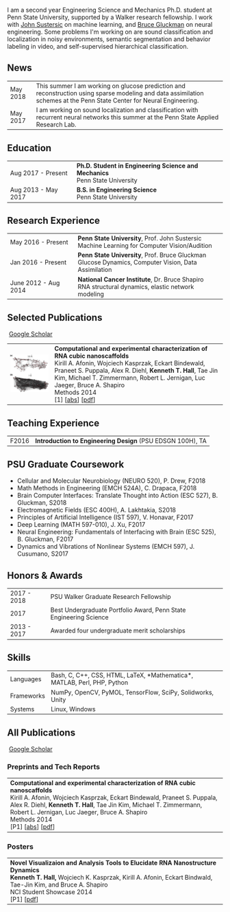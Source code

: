  I am a second year Engineering Science and Mechanics Ph.D. student at Penn State University, supported by a Walker research fellowship. I work with [John Sustersic](https://www.linkedin.com/in/john-sustersic-94035b91/) on machine learning, and [Bruce Gluckman](https://sites.esm.psu.edu/wiki/research:bjg18:start) on neural engineering. Some problems I'm working on are sound classification and localization in noisy environments, semantic segmentation and behavior labeling in video, and self-supervised hierarchical classification.

## <i class="fa fa-chevron-right"></i> News
<table class="table table-hover">
<tr>
  <td class='col-md-3'>May 2018</td>
  <td>This summer I am working on glucose prediction and reconstruction using sparse modeling and data assimilation schemes at the Penn State Center for Neural Engineering.</td>
</tr>
<tr>
  <td class='col-md-3'>May 2017</td>
  <td>I am working on sound localization and classification with recurrent neural networks this summer at the Penn State Applied Research Lab. </td>
</tr>
</table>


## <i class="fa fa-chevron-right"></i> Education

<table class="table table-hover">
  <tr>
    <td class="col-md-3">Aug 2017 - Present</td>
    <td>
        <strong>Ph.D. Student in Engineering Science and Mechanics</strong>
        <br>
      Penn State University
    </td>
  </tr>
  <tr>
    <td class="col-md-3">Aug 2013 - May 2017</td>
    <td>
        <strong>B.S. in Engineering Science</strong>
        <br>
      Penn State University
    </td>
  </tr>
</table>


## <i class="fa fa-chevron-right"></i> Research Experience
<table class="table table-hover">
<tr>
  <td class='col-md-3'>May 2016 - Present</td>
  <td>
    <strong>Penn State University</strong>, Prof. John Sustersic <br>
    Machine Learning for Computer Vision/Audition
  </td>
</tr>
<tr>
  <td class='col-md-3'>Jan 2016 - Present</td>
  <td>
    <strong>Penn State University</strong>, Prof. Bruce Gluckman <br>
    Glucose Dynamics, Computer Vision, Data Assimilation
  </td>
</tr>
<tr>
  <td class='col-md-3'>June 2012 - Aug 2014</td>
  <td>
    <strong>National Cancer Institute</strong>, Dr. Bruce Shapiro <br>
    RNA structural dynamics, elastic network modeling
  </td>
</tr>
</table>


## <i class="fa fa-chevron-right"></i> Selected Publications <a href="https://github.com/minihat"><i class="fa fa-code-fork" aria-hidden="true"></i></a>

<a href="https://scholar.google.com/citations?user=3E1HkioAAAAJ" class="btn btn-primary" style="padding: 0.3em;">
  <i class="ai ai-google-scholar"></i> Google Scholar
</a>

<table class="table table-hover">

<tr>
<td class="col-md-3"><a href='http://www.sciencedirect.com/science/article/pii/S1046202313004167' target='_blank'><img src="images/publications/rna_connects.jpg"/></a> </td>
<td>
    <strong>Computational and experimental characterization of RNA cubic nanoscaffolds</strong><br>
    Kirill A. Afonin, Wojciech Kasprzak, Eckart Bindewald, Praneet S. Puppala, Alex R. Diehl, <strong>Kenneth T. Hall</strong>, Tae Jin Kim, Michael T. Zimmermann, Robert L. Jernigan, Luc Jaeger, Bruce A. Shapiro<br>
    Methods 2014<br>
    [1]
[<a href='javascript: none'
    onclick='$("#abs_amos2017optnet").toggle()'>abs</a>] [<a href='http://minihat.github.io/data/papers/ken2014.pdf' target='_blank'>pdf</a>] <br>

<div id="abs_amos2017optnet" style="text-align: justify; display: none" markdown="1">
The fast-developing field of RNA nanotechnology requires the adoption and development of novel and faster computational approaches to modeling and characterization of RNA-based nano-objects. We report the first application of Elastic Network Modeling (ENM), a structure-based dynamics model, to RNA nanotechnology. With the use of an Anisotropic Network Model (ANM), a type of ENM, we characterize the dynamic behavior of non-compact, multi-stranded RNA-based nanocubes that can be used as nano-scale scaffolds carrying different functionalities. Modeling the nanocubes with our tool NanoTiler and exploring the dynamic characteristics of the models with ANM suggested relatively minor but important structural modifications that enhanced the assembly properties and thermodynamic stabilities. In silico and in vitro, we compared nanocubes having different numbers of base pairs per side, showing with both methods that the 10 bp-long helix design leads to more efficient assembly, as predicted computationally. We also explored the impact of different numbers of single-stranded nucleotide stretches at each of the cube corners and showed that cube flexibility simulations help explain the differences in the experimental assembly yields, as well as the measured nanomolecule sizes and melting temperatures. This original work paves the way for detailed computational analysis of the dynamic behavior of artificially designed multi-stranded RNA nanoparticles.
</div>

</td>
</tr>

</table>


## <i class="fa fa-chevron-right"></i> Teaching Experience
<table class="table table-hover">
<tr>
  <td class='col-md-1'>F2016</td>
  <td><strong>Introduction to Engineering Design</strong> (PSU EDSGN 100H), TA</td>
</tr>
</table>

<!--
## <i class="fa fa-chevron-right"></i> Industry Experience
<table class="table table-hover">
 <tr>
  <td class='col-md-3'>May 2014 - Aug 2014</td>
  <td><strong>Adobe Research</strong>, Data Scientist Intern</td>
</tr>
<tr>
</tr>
</table>
-->

## <i class="fa fa-chevron-right"></i> PSU Graduate Coursework
+ Cellular and Molecular Neurobiology (NEURO 520), P. Drew, F2018
+ Math Methods in Engineering (EMCH 524A), C. Drapaca, F2018
+ Brain Computer Interfaces: Translate Thought into Action (ESC 527), B. Gluckman, S2018
+ Electromagnetic Fields (ESC 400H), A. Lakhtakia, S2018
+ Principles of Artificial Intelligence (IST 597), V. Honavar, F2017
+ Deep Learning (MATH 597-010), J. Xu, F2017
+ Neural Engineering: Fundamentals of Interfacing with Brain (ESC 525), B. Gluckman, F2017
+ Dynamics and Vibrations of Nonlinear Systems (EMCH 597), J. Cusumano, S2017



## <i class="fa fa-chevron-right"></i> Honors & Awards
<table class="table table-hover">
<tr>
  <td class='col-md-2'>2017 - 2018</td>
  <td>
    PSU Walker Graduate Research Fellowship
    <!--  -->
  </td>
</tr>
<tr>
  <td class='col-md-2'>2017</td>
  <td>
    Best Undergraduate Portfolio Award, Penn State Engineering Science
    <!--  -->
  </td>
</tr>
<tr>
  <td class='col-md-2'>2013 - 2017</td>
  <td>
    Awarded four undergraduate merit scholarships
    <!--  -->
  </td>
</tr>
</table>


## <i class="fa fa-chevron-right"></i> Skills
<table class="table table-hover">
<tr>
  <td class='col-md-2'>Languages</td>
  <td markdown="1">
Bash, C, C++, CSS, HTML, LaTeX, *Mathematica*, MATLAB, Perl, PHP, Python
  </td>
</tr>
<tr>
  <td class='col-md-2'>Frameworks</td>
  <td markdown="1">
 NumPy, OpenCV, PyMOL, TensorFlow, SciPy, Solidworks, Unity
  </td>
</tr>
<tr>
  <td class='col-md-2'>Systems</td>
  <td markdown="1">
Linux, Windows
  </td>
</tr>
</table>


## <i class="fa fa-chevron-right"></i> All Publications <a href="https://github.com/minihat"><i class="fa fa-code-fork" aria-hidden="true"></i></a>

<a href="https://scholar.google.com/citations?user=3E1HkioAAAAJ" class="btn btn-primary" style="padding: 0.3em;">
  <i class="ai ai-google-scholar"></i> Google Scholar
</a>



### Preprints and Tech Reports <a href="https://github.com/minihat"><i class="fa fa-code-fork" aria-hidden="true"></i></a>

<table class="table table-hover">

<tr>
<td>
    <strong>Computational and experimental characterization of RNA cubic nanoscaffolds</strong><br>
    Kirill A. Afonin, Wojciech Kasprzak, Eckart Bindewald, Praneet S. Puppala, Alex R. Diehl, <strong>Kenneth T. Hall</strong>, Tae Jin Kim, Michael T. Zimmermann, Robert L. Jernigan, Luc Jaeger, Bruce A. Shapiro<br>
    Methods 2014<br>
    [P1]
[<a href='javascript: none'
    onclick='$("#abs_donti2017taskP").toggle()'>abs</a>] [<a href='http://minihat.github.io/data/papers/ken2014.pdf' target='_blank'>pdf</a>]<br>

<div id="abs_donti2017taskP" style="text-align: justify; display: none" markdown="1">
The fast-developing field of RNA nanotechnology requires the adoption and development of novel and faster computational approaches to modeling and characterization of RNA-based nano-objects. We report the first application of Elastic Network Modeling (ENM), a structure-based dynamics model, to RNA nanotechnology. With the use of an Anisotropic Network Model (ANM), a type of ENM, we characterize the dynamic behavior of non-compact, multi-stranded RNA-based nanocubes that can be used as nano-scale scaffolds carrying different functionalities. Modeling the nanocubes with our tool NanoTiler and exploring the dynamic characteristics of the models with ANM suggested relatively minor but important structural modifications that enhanced the assembly properties and thermodynamic stabilities. In silico and in vitro, we compared nanocubes having different numbers of base pairs per side, showing with both methods that the 10 bp-long helix design leads to more efficient assembly, as predicted computationally. We also explored the impact of different numbers of single-stranded nucleotide stretches at each of the cube corners and showed that cube flexibility simulations help explain the differences in the experimental assembly yields, as well as the measured nanomolecule sizes and melting temperatures. This original work paves the way for detailed computational analysis of the dynamic behavior of artificially designed multi-stranded RNA nanoparticles.
</div>

</td>
</tr>

</table>

<!--

### Conference Proceedings <a href="https://github.com/bamos/cv/blob/master/publications/conference.bib"><i class="fa fa-code-fork" aria-hidden="true"></i></a>

<table class="table table-hover">

<tr>
<td>
    <strong>OptNet: Differentiable Optimization as a Layer in Neural Networks</strong><br>
    <strong>B. Amos</strong> and J. Kolter<br>
    ICML 2017<br>
    [C1]
[<a href='javascript: none'
    onclick='$("#abs_amos2017optnetC").toggle()'>abs</a>] [<a href='http://arxiv.org/abs/1703.00443' target='_blank'>pdf</a>]  [<a href='https://github.com/locuslab/optnet' target='_blank'>code</a>] <br>

<div id="abs_amos2017optnetC" style="text-align: justify; display: none" markdown="1">
This paper presents OptNet, a network architecture that integrates
optimization problems (here, specifically in the form of quadratic programs)
as individual layers in larger end-to-end trainable deep networks.
These layers encode constraints and complex dependencies
between the hidden states that traditional convolutional and
fully-connected layers often cannot capture.
In this paper, we explore the foundations for such an architecture:
we show how techniques from sensitivity analysis, bilevel
optimization, and implicit differentiation can be used to
exactly differentiate through these layers and with respect
to layer parameters;
we develop a highly efficient solver for these layers that exploits fast
GPU-based batch solves within a primal-dual interior point method, and which
provides backpropagation gradients with virtually no additional cost on top of
the solve;
and we highlight the application of these approaches in several problems.
In one notable example, we show that the method is
capable of learning to play mini-Sudoku (4x4) given just input and output games, with no a priori information about the rules of the game;
this highlights the ability of our architecture to learn hard
constraints better than other neural architectures.
</div>

</td>
</tr>

</table>

-->

<!--
### Workshop, Symposium, and Short Papers <a href="https://github.com/bamos/cv/blob/master/publications/short.bib"><i class="fa fa-code-fork" aria-hidden="true"></i></a>

<table class="table table-hover">

<tr>
<td>
    <strong>Privacy mediators: helping IoT cross the chasm</strong><br>
    N. Davies, N. Taft, M. Satyanarayanan, S. Clinch, and <strong>B. Amos</strong><br>
    HotMobile 2016<br>
    [W1]
[<a href='javascript: none'
    onclick='$("#abs_davies2016privacyW").toggle()'>abs</a>] [<a href='http://eprints.lancs.ac.uk/78255/1/44691.pdf' target='_blank'>pdf</a>] <br>

<div id="abs_davies2016privacyW" style="text-align: justify; display: none" markdown="1">
Unease over data privacy will retard consumer acceptance of IoT
deployments. The primary source of discomfort is a lack of user
control over raw data that is streamed directly from sensors to the
cloud. This is a direct consequence of the over-centralization of
today’s cloud-based IoT hub designs. We propose a solution that
interposes a locally-controlled software component called a privacy
mediator on every raw sensor stream. Each mediator is in the same
administrative domain as the sensors whose data is being collected, and dynamically enforces the current privacy policies of the owners
of the sensors or mobile users within the domain. This solution necessitates
a logical point of presence for mediators within the administrative
boundaries of each organization. Such points of presence
are provided by cloudlets, which are small locally-administered data
centers at the edge of the Internet that can support code mobility.
The use of cloudlet-based mediators aligns well with natural personal
and organizational boundaries of trust and responsibility.
</div>

</td>
</tr>

</table>

-->

<!--

### Magazine Articles <a href="https://github.com/bamos/cv/blob/master/publications/magazine.bib"><i class="fa fa-code-fork" aria-hidden="true"></i></a>

<table class="table table-hover">

<tr>
<td>
    <strong>Edge Analytics in the Internet of Things</strong><br>
    M. Satyanarayanan, P. Simoens, Y. Xiao, P. Pillai, Z. Chen, K. Ha, W. Hu, and <strong>B. Amos</strong><br>
    IEEE Pervasive Computing 2015<br>
    [M1]
[<a href='javascript: none'
    onclick='$("#abs_satyanarayanan2015edgeM").toggle()'>abs</a>] [<a href='https://www.cs.cmu.edu/~satya/docdir/satya-edge2015.pdf' target='_blank'>pdf</a>] <br>

<div id="abs_satyanarayanan2015edgeM" style="text-align: justify; display: none" markdown="1">
High-data-rate sensors, such as video cameras, are becoming ubiquitous in the
Internet of Things. This article describes GigaSight, an Internet-scale
repository of crowd-sourced video content, with strong enforcement of privacy
preferences and access controls. The GigaSight architecture is a federated
system of VM-based cloudlets that perform video analytics at the edge of the
Internet, thus reducing the demand for ingress bandwidth into the cloud.
Denaturing, which is an owner-specific reduction in fidelity of video content
to preserve privacy, is one form of analytics on cloudlets. Content-based
indexing for search is another form of cloudlet-based analytics. This article
is part of a special issue on smart spaces.
</div>

</td>
</tr>

</table>

-->

### Posters <a href="https://github.com/minihat"><i class="fa fa-code-fork" aria-hidden="true"></i></a>

<table class="table table-hover">

<tr>
<td>
    <strong>Novel Visualizaion and Analysis Tools to Elucidate RNA Nanostructure Dynamics</strong><br>
    <strong>Kenneth T. Hall, </strong> Wojciech K. Kasprzak, Kirill A. Afonin, Eckart Bindwald, Tae-Jin Kim, and Bruce A. Shapiro<br>
    NCI Student Showcase 2014<br>
    [P1] [<a href='http://minihat.github.io/data/posters/2014-NCI.pdf' target='_blank'>pdf</a>] <br>

</td>
</tr>

</table>
